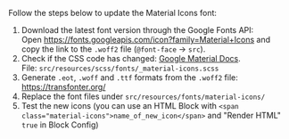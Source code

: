 Follow the steps below to update the Material Icons font:

1. Download the latest font version through the Google Fonts API:  
Open https://fonts.googleapis.com/icon?family=Material+Icons and copy the link to the `.woff2` file (`@font-face` -> `src`).
2. Check if the CSS code has changed: [Google Material Docs](https://developers.google.com/fonts/docs/material_icons?#setup_method_2_self_hosting).  
File: `src/resources/scss/fonts/_material-icons.scss`
3. Generate `.eot`, `.woff` and `.ttf` formats from the `.woff2` file: https://transfonter.org/
4. Replace the font files under `src/resources/fonts/material-icons/`
5. Test the new icons (you can use an HTML Block with `<span class="material-icons">name_of_new_icon</span>` and "Render HTML" `true` in Block Config)

